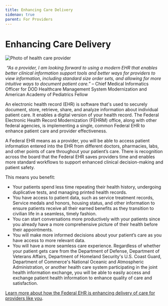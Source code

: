 ```yaml
---
title: Enhancing Care Delivery
sidenav: true
parent: For Providers
---
```

# Enhancing Care Delivery

![Photo of health care provider](/images/1000w_q95-3-.jpg)

 _“As a provider, I am looking forward to using a modern EHR that enables better clinical information support tools and better ways for providers to view information, including standard size order sets, and allowing for more intuitive ways to document patient care.”_ – Chief Medical Informatics Officer for DOD Healthcare Management System Modernization and American Academy of Pediatrics Fellow

An electronic health record (EHR) is software that's used to securely document, store, retrieve, share, and analyze information about individual patient care. It enables a digital version of your health record. The Federal Electronic Health Record Modernization (FEHRM) office, along with other federal agencies, is implementing a single, common Federal EHR to enhance patient care and provider effectiveness.

A Federal EHR means as a provider, you will be able to access patient information entered into the EHR from different doctors, pharmacies, labs, and other points of care throughout your patient’s care. There is recognition across the board that the Federal EHR saves providers time and enables more standard workflows to support enhanced clinical decision-making and patient safety.

This means you benefit:

- Your patients spend less time repeating their health history, undergoing duplicative tests, and managing printed health records.
- You have access to patient data, such as service treatment records, Service medals and honors, housing status, and other information to ensure patients receive all their earned benefits as they transition to civilian life in a seamless, timely fashion.
- You can start conversations more productively with your patients since you already have a more comprehensive picture of their health before their appointments.
- You will make more informed decisions about your patient’s care as you have access to more relevant data.
- You will have a more seamless care experience. Regardless of whether your patient gets care from the Department of Defense, Department of Veterans Affairs, Department of Homeland Security's U.S. Coast Guard, Department of Commerce's National Oceanic and Atmospheric Administration, or another health care system participating in the joint health information exchange, you will be able to easily access and exchange patient health information to enhance quality of care and satisfaction.


[Learn more about how the Federal EHR is enhancing delivery of care for providers like you](/success-stories).
